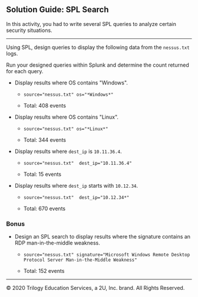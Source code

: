 ## Solution Guide: SPL Search
In this activity, you had to write several SPL queries to analyze certain security situations.

---

Using SPL, design queries to display the following data from the `nessus.txt` logs.

Run your designed queries within Splunk and determine the count returned for each query.

  - Display results where OS contains "Windows".
    - `source="nessus.txt" os="*Windows*"`

    - Total: 408 events

  - Display results where OS contains "Linux".
    - `source="nessus.txt" os="*Linux*"`

    - Total: 344 events

  - Display results where `dest_ip` is `10.11.36.4`.
    - `source="nessus.txt"  dest_ip="10.11.36.4"`

    - Total: 15 events

  - Display results where `dest_ip` starts with `10.12.34`.
    - `source="nessus.txt"  dest_ip="10.12.34*"`

    - Total: 670 events 

### Bonus 

* Design an SPL search to display results where the signature contains an RDP man-in-the-middle weakness.

   - `source="nessus.txt" signature="Microsoft Windows Remote Desktop Protocol Server Man-in-the-Middle Weakness"`

   - Total: 152 events 

---
© 2020 Trilogy Education Services, a 2U, Inc. brand. All Rights Reserved.  
